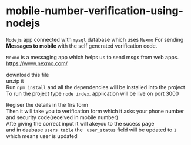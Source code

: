 # mobile-number-verification-using-nodejs
`Nodejs` app connected with `mysql` database which uses
`Nexmo` For sending <strong>Messages to mobile </strong> with the self generated verification code. <br>

`Nexmo` is a messaging app which helps us to send msgs from web apps.
https://www.nexmo.com/

download this file<br>
unzip it<br>
Run `npm install` and all the dependencies will be installed into the project<br>
To run the project type `node index`. application will be live on port 3000<br>

Regiser the details in the firs form<br>
Then it will take you to verification form which it asks your phone number and security code(received in mobile number)<br>
Afte giving the correct input it will akeyou to the sucess page<br>
and in daabase `users table` the ` user_status` field will be updated to `1` which means user is updated
